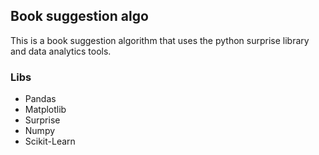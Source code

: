 ## Book suggestion algo
This is a book suggestion algorithm that uses the python surprise library and data analytics tools.
### Libs
* Pandas
* Matplotlib
* Surprise
* Numpy
* Scikit-Learn


